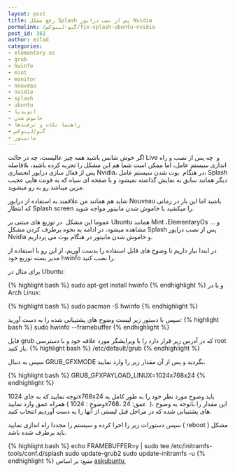 ```yaml
---
layout: post
title: رفع مشکل Splash‌ پس از نصب درایور Nvidia
permalink: /گنو-لینوکس/fix-splash-ubuntu-nvidia
post_id: 361
author: milad
categories: 
- elementary os
- grub
- hwinfo
- mint
- monitor
- nouveau
- nvidia
- splash
- ubuntu
- انویدیا
- خاموش شدن
- راهنما نکات و ترفندها
- گنو/لینوکس
- مانیتور
---
```


اگر خوش شانس باشید همه چیز عالیست، چه در حالت Live و  چه پس از نصب و راه اندازی سیستم عامل، اما ممکن است شما هم این مشکل را تجربه کرده باشید، بلافاصله پس از فعال سازی درایور انحصاری Nvidia، در هنگام  بوت شدن سیستم عامل، Splash دیگر همانند سابق به نمایش گذاشته نمیشود و با صفحه ای سیاه که به فونت هایی عجیب مزین میباشد رو به رو میشوید.

شاید هم همانند من علاقمند به استفاده از درایور Nouveau باشید اما این بار در زمانی که انتظار Splash screen‌ را میکشید با خاموش شدن مانیتور مواجه شوید.

عموما این مشکل  در توزیع های مبتنی بر Ubuntu همانند Mint ،ElementaryOs‌ و ... مشاهده میشود، در ادامه به نحوه برطرف کردن مشکل Splash‌ پس از نصب درایور Nvidia و خاموش شدن مانیتور در هنگام بوت می پردازیم.


در ابتدا نیاز داریم تا وضوح های قابل استفاده را بدست آوریم، از این رو با استفاده از مدیر بسته توزیع خود hwinfo را نصب کنید.

برای مثال در Ubuntu:

{% highlight bash %}
sudo apt-get install hwinfo
{% endhighlight %}
و یا در Arch Linux:

{% highlight bash %}
sudo pacman -S hwinfo
{% endhighlight %}

سپس با دستور زیر لیست وضوح های پشتیبانی شده را به دست آورید:
{% highlight bash %}
sudo hwinfo --framebuffer
{% endhighlight %}

فایل grub که در آدرس زیر قرار دارد را با ویرایشگر مورد علاقه خود و با دسترسی root باز کنید.
{% highlight bash %}
/etc/default/grub
{% endhighlight %}

سپس به دنبال GRUB_GFXMODE بگردید و پس از آن مقدار زیر را وارد نمایید.

{% highlight bash %}
GRUB_GFXPAYLOAD_LINUX=1024x768x24
{% endhighlight %}

توجه نمایید که به جای 1024x768x24 باید وضوح مورد نظر خود را به طور کامل به همراه عمق وارد نمایید
( وضوح : 1024x768، عمق: 24  )، این مقدار را باتوجه به وضوح های پشتیبانی شده که در مراحل قبل لیستی از آنها را به دست آوردیم انتخاب کنید.

سپس دستورات زیر را اجرا کرده و سیستم را مجددا راه اندازی نمایید ( reboot ) مشکل باید برطرف شده باشد.

{% highlight bash %}
echo FRAMEBUFFER=y | sudo tee /etc/initramfs-tools/conf.d/splash
sudo update-grub2
sudo update-initramfs -u
{% endhighlight %}
منبع: بر اساس 
[askubuntu ](#)